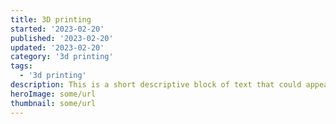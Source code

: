 ```yaml
---
title: 3D printing
started: '2023-02-20'
published: '2023-02-20'
updated: '2023-02-20'
category: '3d printing'
tags:
  - '3d printing'
description: This is a short descriptive block of text that could appear in the tile layout and possibly share cards. Does _markdown_ work?
heroImage: some/url
thumbnail: some/url
---
```

